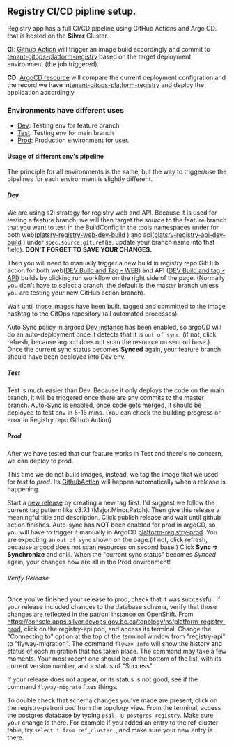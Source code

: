 ## Registry CI/CD pipline setup.

Registry app has a full CI/CD pipeline using GitHub Actions and Argo CD. that is hosted on the **Silver** Cluster.

**CI**: [Github Action ](https://github.com/bcgov/platform-services-registry/actions) will trigger an image build accordingly and commit to [tenant-gitops-platform-registry](https://github.com/bcgov-c/tenant-gitops-platform-registry/tree/main/platform-registry-app) based on the target deployment environment (the job triggered).

**CD**: [ArgoCD resource](https://argocd-shared.apps.silver.devops.gov.bc.ca/applications?proj=&sync=&health=&namespace=&cluster=&labels=&search=platform-registry) will compare the current deployment configration and the record we have in[tenant-gitops-platform-registry](https://github.com/bcgov-c/tenant-gitops-platform-registry/tree/main/platform-registry-app) and deploy the application accordingly.

### Environments have different uses

- [Dev](https://console.apps.silver.devops.gov.bc.ca/k8s/ns/platform-registry-dev): Testing env for feature branch
- [Test](https://console.apps.silver.devops.gov.bc.ca/k8s/ns/platform-registry-test): Testing env for main branch
- [Prod](https://console.apps.silver.devops.gov.bc.ca/k8s/ns/platform-registry-prod): Production environment for user.

#### Usage of different env's pipeline

The principle for all environments is the same, but the way to trigger/use the pipelines for each environment is slightly different.

##### Dev

We are using s2i strategy for registry web and API. Because it is used for testing a feature branch, we will then target the source to the feature branch that you want to test in the BuildConfig in the tools namespaces under for both web([platsrv-registry-web-dev-build](https://console.apps.silver.devops.gov.bc.ca/k8s/ns/platform-registry-tools/buildconfigs/platsrv-registry-web-dev-build/yaml) ) and api([platsrv-registry-api-dev-build](https://console.apps.silver.devops.gov.bc.ca/k8s/ns/platform-registry-tools/buildconfigs/platsrv-registry-api-dev-build/yaml) ) under `spec.source.git.ref`(ie. update your branch name into that field). **DON'T FORGET TO SAVE YOUR CHANGES.**

Then you will need to manually trigger a new build in registry repo GitHub action for both web([DEV Build and Tag - WEB](https://github.com/bcgov/platform-services-registry/actions/workflows/dev-web.yml)) and API ([DEV Build and tag - API](https://github.com/bcgov/platform-services-registry/actions/workflows/dev-api.yml)) builds by clicking run workflow on the right side of the page. (Normally you don't have to select a branch, the default is the master branch unless you are testing your new GitHub action branch).

Wait until those images have been built, tagged and committed to the image hashtag to the GitOps repository (all automated processes).

Auto Sync policy in argocd [Dev instance](https://argocd-shared.apps.silver.devops.gov.bc.ca/applications/platform-registry-dev) has been enabled, so argoCD will do an auto-deployment once it detects that it is `out of sync`. (if not, click refresh, because argocd does not scan the resource on second base.) Once the current sync status becomes **Synced** again, your feature branch should have been deployed into Dev env.

##### Test

Test is much easier than Dev. Because it only deploys the code on the main branch, it will be triggered once there are any commits to the master branch. Auto-Sync is enabled, once code gets merged, it should be deployed to test env in 5-15 mins. (You can check the building progress or error in Registry repo Github Action)

##### Prod

After we have tested that our feature works in Test and there's no concern, we can deploy to prod.

This time we do not build images, instead, we tag the image that we used for _test_ to _prod_. Its [GithubAction](https://github.com/bcgov/platform-services-registry/actions/workflows/promote_to_prod.yml) will happen automatically when a release is happening.

Start a [new release](https://github.com/bcgov/platform-services-registry/releases/new) by creating a new tag first. I'd suggest we follow the current tag pattern like v3.7.1 (Major.Minor.Patch). Then give this release a meaningful title and description. Click publish release and wait until github action finishes. Auto-sync has **NOT** been enabled for prod in argoCD, so you will have to trigger it manually in ArgoCD [platform-registry-prod](https://argocd-shared.apps.silver.devops.gov.bc.ca/applications/platform-registry-prod). You are expecting an `out of sync` shown on the page.(if not, click refresh, because argocd does not scan resources on second base.) Click **Sync => Synchronize** and chill. When the "current sync status" becomes _Synced_
again, your changes now are all in the Prod environment!

###### Verify Release

Once you've finished your release to prod, check that it was successful.
If your release included changes to the database schema, verify that those changes are reflected in the patroni instance on OpenShift. From https://console.apps.silver.devops.gov.bc.ca/topology/ns/platform-registry-prod, click on the registry-api pod, and access its terminal. Change the "Connecting to" option at the top of the terminal window from "registry-api" to "flyway-migration". The command ```flyway info``` will show the history and status of each migration that has taken place. The command may take a few moments. Your most recent one should be at the bottom of the list, with its current version number, and a status of "Success".

If your release does not appear, or its status is not good, see if the command ```flyway-migrate``` fixes things. 

To double check that schema changes you've made are present, click on the registry-patroni pod from the topology view. From the terminal, access the postgres database by typing ```psql -U postgres registry```. Make sure your change is there. For example if you added an entry to the ref-cluster table, try ```select * from ref_cluster;```, and make sure your new entry is there. 

